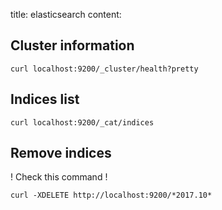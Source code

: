 title: elasticsearch
content:

## Cluster information
```
curl localhost:9200/_cluster/health?pretty
```

## Indices list
```
curl localhost:9200/_cat/indices
```

## Remove indices
! Check this command !
```
curl -XDELETE http://localhost:9200/*2017.10*
```